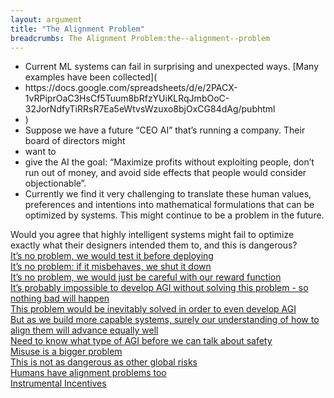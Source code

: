 ```yaml
---
layout: argument
title: "The Alignment Problem"
breadcrumbs: The Alignment Problem:the--alignment--problem
---
```

<ul><li>Current ML systems can fail in surprising and unexpected ways. [Many examples have been collected](</li>
<li>https://docs.google.com/spreadsheets/d/e/2PACX-1vRPiprOaC3HsCf5Tuum8bRfzYUiKLRqJmbOoC-32JorNdfyTiRRsR7Ea5eWtvsWzuxo8bjOxCG84dAg/pubhtml</li>
<li>)</li>
<li>Suppose we have a future “CEO AI” that’s running a company. Their board of directors might</li>
<li>want to</li>
<li>give the AI the goal: “Maximize profits without exploiting people, don’t run out of money, and avoid side effects that people would consider objectionable”.</li>
<li>Currently we find it very challenging to translate these human values, preferences and intentions into mathematical formulations that can be optimized by systems. This might continue to be a problem in the future.</li>
</ul>Would you agree that highly intelligent systems might fail to optimize exactly what their designers intended them to, and this is dangerous?
<div><a href='/arguments/test-before-deploying.html'>It’s no problem, we would test it before deploying</a></div>
<div><a href='/arguments/we-shut-it-down.html'>It’s no problem: if it misbehaves, we shut it down</a></div>
<div><a href='/arguments/careful-with-that-reward-function.html'>It’s no problem, we would just be careful with our reward function</a></div>
<div><a href='/arguments/it’s-probably-impossible-to-develop--agi-without-solving-this-problem---so-nothing-bad-will-happen.html'>It’s probably impossible to develop AGI without solving this problem - so nothing bad will happen</a></div>
<div><a href='/arguments/this-problem-would-be-inevitably-solved-in-order-to-even-develop--agi.html'>This problem would be inevitably solved in order to even develop AGI</a></div>
<div><a href='/arguments/alignment-advances-equally.html'>But as we build more capable systems, surely our understanding of how to align them will advance equally well</a></div>
<div><a href='/arguments/need-to-know-what-type-of--agi-before-we-can-talk-about-safety.html'>Need to know what type of AGI before we can talk about safety</a></div>
<div><a href='/arguments/misuse-is-a-bigger-problem.html'>Misuse is a bigger problem</a></div>
<div><a href='/arguments/this-is-not-as-dangerous-as-other-global-risks.html'>This is not as dangerous as other global risks</a></div>
<div><a href='/arguments/humans-have-alignment-problems-too.html'>Humans have alignment problems too</a></div>
<div><a href='/arguments/instrumental--incentives.html'>Instrumental Incentives</a></div>

